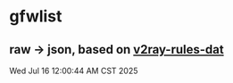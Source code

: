# gfwlist
## raw -> json, based on [v2ray-rules-dat](https://github.com/Loyalsoldier/v2ray-rules-dat)
Wed Jul 16 12:00:44 AM CST 2025

